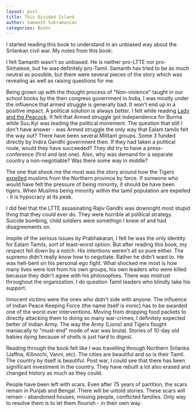```yaml
---
layout: post
title: This Divided Island
author: Samanth Subramanian
categories: Books
---
```


I started reading this book to understand in an unbiased way about the Srilankan civil war. My notes from this book:

I felt Samanth wasn't so unbiased. He is neither pro-LTTE nor pro-Sinhalese, but he was definitely pro-Tamil. Samanth has tried to be as much neutral as possible, but there were several pieces of the story which was revealing as well as raising questions for me.

Being grown up with the thought process of "Non-violence" taught in our school books by the then congress government in India, I was mostly under the influence that armed struggle is generally bad. It won't end up in a positive impact. A political solution is always better. I felt while reading [Lady and the Peacock](https://www.amazon.in/Lady-Peacock-Life-Aung-Burma/dp/184604250X/). It felt that Armed struggle got independence for Burma while Suu Kyi was leading the political movement. The question that still I don't have answer - was Armed struggle the only way that Ealam tamils felt the way out? There have been several Militant groups. Some 3 funded directly by Indira Gandhi government then. If they had taken a political route, would they have succeeded? They did try to have a press-conference (first and last one). Also, why was demand for a separate country a non-negotiable? Was there some way in middle?

The one that shook me the most was the story around how the Tigers [expelled](https://en.wikipedia.org/wiki/Expulsion_of_Muslims_from_the_Northern_province_by_LTTE) muslims from the Northern province by force. If someone who would have felt the pressure of being minority, it should be have been tigers. When Muslims being minority within the tamil population are expelled - it is hypocracy at its peak. 

I did feel that the LTTE assasinating  Rajiv Gandhi was downright most stupid thing that they could ever do. They were horrible at political strategy. Suicide bombing, child soldiers were somethign I knew of and had disagreements on. 

Inspite of the serious issues by Prabhakaran, I felt he was the only identity for Ealam Tamils, sort of least-worst option. But after reading this book, my respect fell down by a notch. His intentions weren't all so pure either. The supremo didn't really know how to negotiate. Rather he didn't want to. He was hell-bent on his personal ego fight.  What shocked me most is how many lives were lost from his own groups, his own leaders who were killed because they didn't agree with his philosophies. There was mistrust throughout the organization. I do question Tamil leaders who blindly take his support. 

Innocent victims were the ones who didn't side with anyone. The influence of Indian Peace Keeping Force (the name itself is ironic) has to be awarded one of the worst ever interventions. Moving from dropping food packets to directly attacking them to doing so many war-crimes, I definitely expected better of Indian Army. The way the Army (Lions) and Tigers fought maniacally to "must-end" mode of war was brutal. Stories of 10-day old babies dying because of shells is just hard to digest.

Reading through the book felt like I was travelling through Northern Srilanka (Jaffna, Kilinochi, Vanni, etc). The cities are beautiful and so is their Tamil. The country by itself is beautiful. Post war, I could see that there has been significant investment in the country. They have rebuilt a lot also erased and changed history as much as they could. 

People have been left with scars. Even after 75 years of partition, the scars remain in Punjab and Bengal. There will be untold stories. These scars will remain - abandoned houses, missing people, conflicted families. Only way to resolve them is to let them flourish - in their own way. 
